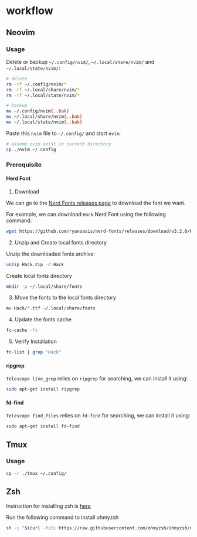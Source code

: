 # workflow

## Neovim

### Usage

Delete or backup `~/.config/nvim/`, `~/.local/share/nvim/` and `~/.local/state/nvim/`:

```sh
# delete
rm -rf ~/.config/nvim/*
rm -rf ~/.local/share/nvim/*
rm -rf ~/.local/state/nvim/*

# backup
mv ~/.config/nvim{,.bak}
mv ~/.local/share/nvim{,.bak}
mv ~/.local/state/nvim{,.bak}
```

Paste this `nvim` file to `~/.config/` and start `nvim`:

```sh
# assume nvim exist in current directory
cp ./nvim ~/.config
```

### Prerequisite

#### Herd Font

1. Download

We can go to the [Nerd Fonts releases page](https://github.com/ryanoasis/nerd-fonts/releases) to download the font we want.

For example, we can download `Hack` Nerd Font using the following command:

```bash
wget https://github.com/ryanoasis/nerd-fonts/releases/download/v3.2.0/Hack.zip
```

2. Unzip and Create local fonts directory

Unzip the downloaded fonts archive:

```bash
unzip Hack.zip -d Hack
```

Create local fonts directory

```bash
mkdir -p ~/.local/share/fonts
```

3. Move the fonts to the local fonts directory

```bash
mv Hack/*.ttf ~/.local/share/fonts
```

4. Update the fonts cache

```bash
fc-cache -fv
```

5. Verify Installation

```bash
fc-list | grep "Hack"
```

#### ripgrep

`Telescope live_grep` relies on `ripgrep` for searching, we can install it using:

```bash
sudo apt-get install ripgrep
```

#### fd-find

`Telescope find_files` relies on `fd-find` for searching, we can install it using:

```bash
sudo apt-get install fd-find
```

## Tmux

### Usage

```sh
cp -r ./tmux ~/.config/
```

## Zsh

Instruction for installing zsh is [here](https://github.com/ohmyzsh/ohmyzsh/wiki/Installing-ZSH)

Run the following command to install ohmyzsh

```sh
sh -c "$(curl -fsSL https://raw.githubusercontent.com/ohmyzsh/ohmyzsh/master/tools/install.sh)"
```

